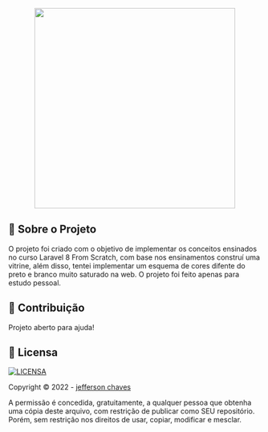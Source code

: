 <p align="center"><a href="https://laracasts.com/series/laravel-8-from-scratch/" target="_blank"><img src="https://www.freelogovectors.net/wp-content/uploads/2018/03/laracasts-logo.png" width="400"></a></p>

## 🤝 Sobre o Projeto

O projeto foi criado com o objetivo de implementar os conceitos ensinados no curso Laravel 8 From Scratch, com base nos ensinamentos construí uma vitrine, além disso, tentei implementar um esquema de cores difente do preto e branco muito saturado na web. O projeto foi feito apenas para estudo pessoal.

## 🤝 Contribuição

Projeto aberto para ajuda!

## 🔖 Licensa
[![LICENSA](https://img.shields.io/badge/Custom_GPL_3.0-E58080?style=for-the-badge&logo=bookstack&logoColor=white)](/LICENSE)

Copyright © 2022 - [jefferson chaves](https://github.com/jeffersonchaves)

A permissão é concedida, gratuitamente, a qualquer pessoa que obtenha uma cópia deste arquivo, com restrição de publicar como SEU repositório. Porém, sem restrição nos direitos de usar, copiar, modificar e mesclar.
